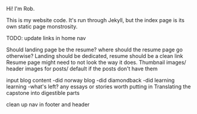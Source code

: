 Hi! I'm Rob. 

This is my website code. It's run through Jekyll, but the index page is its own static page monstrosity. 


TODO:
update links in home nav

Should landing page be the resume? where should the resume page go otherwise?
Landing should be dedicated, resume should be a clean link
Resume page might need to not look the way it does.
Thumbnail images/ header images for posts/ default if the posts don't have them

input blog content
  -did norway blog
  -did diamondback
  -did learning learning
  -what's left? 
any essays or stories worth putting in
Translating the capstone into digestible parts

clean up nav in footer and header
